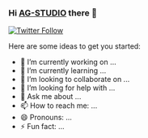 ### Hi [AG-STUDIO][website] there 👋
[![Twitter Follow](https://img.shields.io/twitter/follow/agomez3112?color=1DA1F2&label=agomez3112&logo=twitter&style=for-the-badge)][twitter]



Here are some ideas to get you started:

- 🔭 I’m currently working on ...
- 🌱 I’m currently learning ...
- 👯 I’m looking to collaborate on ...
- 🤔 I’m looking for help with ...
- 💬 Ask me about ...
- 📫 How to reach me: ...
- 😄 Pronouns: ...
- ⚡ Fun fact: ...

<!-- Links -->
[website]: https://www.sanfranciscopa.com/
[twitter]: https://twitter.com/agomez3112
